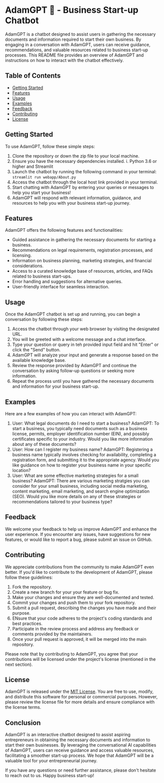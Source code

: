 #  AdamGPT ‍🚀 - Business Start-up Chatbot

AdamGPT is a chatbot designed to assist users in gathering the necessary documents and information required to start their own business. By engaging in a conversation with AdamGPT, users can receive guidance, recommendations, and valuable resources related to business start-up processes. This README file provides an overview of AdamGPT and instructions on how to interact with the chatbot effectively.

## Table of Contents
- [Getting Started](#getting-started)
- [Features](#features) 
- [Usage](#usage) 
- [Examples](#examples)
- [Feedback](#feedback)
- [Contributing](#contributing)
- [License](#license)

## Getting Started

To use AdamGPT, follow these simple steps:

1. Clone the repository or down the zip file to your local machine. 
2. Ensure you have the necessary dependencies installed.
    i. Python 3.6 or higher and Streamlit
3. Launch the chatbot by running the following command in your terminal:
    `streamlit run webapp/About.py`
4. Access the chatbot through the local host link provided in your terminal.
5. Start chatting with AdamGPT by entering your queries or messages to help you start your business!
6. AdamGPT will respond with relevant information, guidance, and resources to help you with your business start-up journey. 

## Features

AdamGPT offers the following features and functionalities:

- Guided assistance in gathering the necessary documents for starting a business.
- Recommendations on legal requirements, registration processes, and licensing.
- Information on business planning, marketing strategies, and financial considerations.
- Access to a curated knowledge base of resources, articles, and FAQs related to business start-ups.
- Error handling and suggestions for alternative queries.
- User-friendly interface for seamless interaction. 

## Usage 

Once the AdamGPT chatbot is set up and running, you can begin a conversation by following these steps:

1. Access the chatbot through your web browser by visiting the designated URL.
2. You will be greeted with a welcome message and a chat interface.
3. Type your question or query in teh provided input field and hit "Enter" or click the "Send" button.
4. AdamGPT will analyze your input and generate a response based on the available knowledge base.
5. Review the response provided by AdamGPT and continue the conversation by asking follow-up questions or seeking more information.
6. Repeat the process until you have gathered the necessary documents and information for your business start-up.

## Examples

Here are a few examples of how you can interact with AdamGPT:

1. User: What legal documents do I need to start a business?
   AdamGPT: To start a business, you typically need documents such as a business license, permits, employer identification number (EIN), and possibly certificates specific to your industry. Would you like more information about any of these documents?
2. User: How can I register my business name?
   AdamGPT: Registering a business name typically involves checking for availability, completing a registration form, and submitting it to the appropriate agency. Would you like guidance on how to register your business name in your specific location?
3. User: What are some effective marketing strategies for a small business?
   AdamGPT: There are various marketing stratgies you can consider for your small business, including social media marketing, content marketing, email marketing, and search engine optimization (SEO). Would you like more details on any of these strategies or recommendations tailored to your business type? 

## Feedback

We welcome your feedback to help us improve AdamGPT and enhance the user experience. If you encounter any issues, have suggestions for new features, or would like to report a bug, please submit an issue on GitHub.

## Contributing

We appreciate contributions from the community to make AdamGPT even better. If you'd like to contribute to the development of AdamGPT, please follow these guidelines: 

1. Fork the repository.
2. Create a new branch for your your feature or bug fix.
3. Make your changes and ensure they are well-documented and tested.
4. Commit your changes and push them to your fork repository.
5. Submit a pull request, describing the changes you have made and their purpose.
6. ENsure that your code adheres to the project's coding standards and best practices.
7. Participate in the review process and address any feedback or comments provided by the maintainers.
8. Once your pull request is approved, it will be merged into the main repository.

Please note that by contributing to AdamGPT, you agree that your contributions will be licensed under the project's license (mentioned in the next section).

## License

AdamGPT is released under the [MIT License](https://opensource.org/license/mit/). You are free to use, modify, and distribute this software for personal or commercial purposes. However, please review the license file for more details and ensure compliance with the license terms. 

## Conclusion   

AdamGPT is an interactive chatbot designed to assist aspiring entrepreneurs in obtaining the necessary documents and information to start their own businesses. By leveraging the conversational AI capabilities of AdamGPT, users can receive guidance and access valuable resources, facilitating a smoother start-up process. We hope that AdamGPT will be a valuable tool for your entrepreneurial journey.

If you have any questions or need further assistance, please don't hesitate to reach out to us. Happy business start-up!
